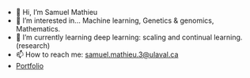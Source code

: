 - 👋 Hi, I’m Samuel Mathieu
- 👀 I’m interested in... Machine learning, Genetics & genomics, Mathematics.
- 🌱 I’m currently learning deep learning: scaling and continual learning. (research)
- 📫 How to reach me: samuel.mathieu.3@ulaval.ca
- [Portfolio](https://magnetic-bassoon-754.notion.site/Samuel-Mathieu-2d22963aa4cd47959070cf8f969dd8c1)
<!---
SamuelMathieu-code/SamuelMathieu-code is a ✨ special ✨ repository because its `README.md` (this file) appears on your GitHub profile.
You can click the Preview link to take a look at your changes.
--->
